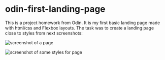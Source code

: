 # odin-first-landing-page
This is a project homework from Odin.
It is my first basic landing page made with html/css and Flexbox layouts.
The task was to create a landing page close to styles from next screenshots:

![screenshot of a page](https://cdn.statically.io/gh/TheOdinProject/curriculum/81a5d553f4073e593d23a6ab00d50eef8620796d/foundations/html_css/project/imgs/01.png)

![screenshot of some styles for page](https://cdn.statically.io/gh/TheOdinProject/curriculum/a38403e7d81cc8305af16ac48985cfbde87834d6/foundations/html_css/flexbox/project-landing-page/imgs/02.png)

